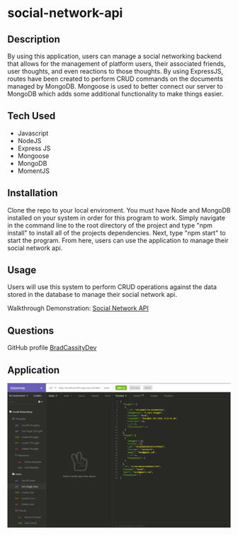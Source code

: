 # social-network-api

## Description

By using this application, users can manage a social networking backend that allows for the management of platform users, their associated friends, user thoughts, and even reactions to those thoughts. By using ExpressJS, routes have been created to perform CRUD commands on the documents managed by MongoDB. Mongoose is used to better connect our server to MongoDB which adds some additional functionality to make things easier. 

## Tech Used
  * Javascript
  * NodeJS
  * Express JS
  * Mongoose
  * MongoDB
  * MomentJS

## Installation

Clone the repo to your local enviroment. You must have Node and MongoDB installed on your system in order for this program to work. Simply navigate in the command line to the root directory of the project and type "npm install" to install all of the projects dependencies. Next, type "npm start" to start the program. From here, users can use the application to manage their social network api.

## Usage

Users will use this system to perform CRUD operations against the data stored in the database to manage their social network api. 

Walkthrough Demonstration: [Social Network API](https://drive.google.com/file/d/1iUOjVxtcYnCNALVedwx1gi0fJHbIaV83/view)

## Questions

GitHub profile [BradCassityDev](https://github.com/BradCassityDev)

## Application
![Working Project Screenshot](/app.PNG)